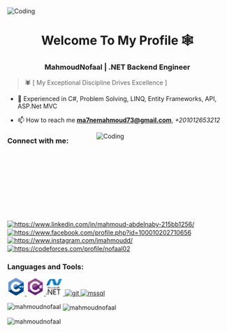 <img align="center" alt="Coding" width="1000" height="100" src="https://25.media.tumblr.com/c091d05d92d09204b565cbc8b5e33580/tumblr_mvjddzjR1h1shpedgo1_500.gif" >

<h1 align="center">Welcome To My Profile 🕸️</h1>
<h3 align="center">MahmoudNofaal | .NET Backend Engineer</h3>



> 🕷️ [ My Exceptional Discipline Drives Excellence ]

- 💬 Experienced in C#, Problem Solving, LINQ, Entity Frameworks, API, ASP.Net MVC

- 📫 How to reach me **ma7nemahmoud73@gmail.com**, *+201012653212*

<img align="right" alt="Coding" width="300" height="200" src="https://media2.giphy.com/media/v1.Y2lkPTc5MGI3NjExNGFqY21rY2c1Z2hydTlxMm92emM2Z3JtdjhjeGsyN2pmMmN3a2NnbSZlcD12MV9pbnRlcm5hbF9naWZfYnlfaWQmY3Q9Zw/kIUNwdOPkjeM4nEmk7/giphy.gif" >

<h3 align="left">Connect with me:</h3>
<p align="left">
<a href="https://www.linkedin.com/in/mahmoud-abdelnaby-215bb1256/" target="blank"><img align="center" src="https://raw.githubusercontent.com/rahuldkjain/github-profile-readme-generator/master/src/images/icons/Social/linked-in-alt.svg" alt="https://www.linkedin.com/in/mahmoud-abdelnaby-215bb1256/" height="30" width="40" /></a>
<a href="https://www.facebook.com/profile.php?id=100010202710656" target="blank"><img align="center" src="https://raw.githubusercontent.com/rahuldkjain/github-profile-readme-generator/master/src/images/icons/Social/facebook.svg" alt="https://www.facebook.com/profile.php?id=100010202710656" height="30" width="40" /></a>
<a href="https://www.instagram.com/jmahmoudd/" target="blank"><img align="center" src="https://raw.githubusercontent.com/rahuldkjain/github-profile-readme-generator/master/src/images/icons/Social/instagram.svg" alt="https://www.instagram.com/jmahmoudd/" height="30" width="40" /></a>
<a href="https://codeforces.com/profile/Nofaal73" target="blank"><img align="center" src="https://raw.githubusercontent.com/rahuldkjain/github-profile-readme-generator/master/src/images/icons/Social/codeforces.svg" alt="https://codeforces.com/profile/nofaal02" height="30" width="40" /></a>
</p>

<h3 align="left">Languages and Tools:</h3>
<p align="left"> <a href="https://www.w3schools.com/cpp/" target="_blank" rel="noreferrer"> <img src="https://raw.githubusercontent.com/devicons/devicon/master/icons/cplusplus/cplusplus-original.svg" alt="cplusplus" width="40" height="40"/> </a> <a href="https://www.w3schools.com/cs/" target="_blank" rel="noreferrer"> <img src="https://raw.githubusercontent.com/devicons/devicon/master/icons/csharp/csharp-original.svg" alt="csharp" width="40" height="40"/> </a> <a href="https://dotnet.microsoft.com/" target="_blank" rel="noreferrer"> <img src="https://raw.githubusercontent.com/devicons/devicon/master/icons/dot-net/dot-net-original-wordmark.svg" alt="dotnet" width="40" height="40"/> </a> <a href="https://git-scm.com/" target="_blank" rel="noreferrer"> <img src="https://www.vectorlogo.zone/logos/git-scm/git-scm-icon.svg" alt="git" width="40" height="40"/> </a> <a href="https://www.microsoft.com/en-us/sql-server" target="_blank" rel="noreferrer"> <img src="https://www.svgrepo.com/show/303229/microsoft-sql-server-logo.svg" alt="mssql" width="40" height="40"/> </a> </p>

<p><img align="left" src="https://github-readme-stats.vercel.app/api/top-langs?username=mahmoudnofaal&show_icons=true&locale=en&layout=compact" alt="mahmoudnofaal" /></p>

<p>&nbsp;<img align="center" src="https://github-readme-stats.vercel.app/api?username=mahmoudnofaal&show_icons=true&locale=en" alt="mahmoudnofaal" /></p>

<p><img align="center" src="https://github-readme-streak-stats.herokuapp.com/?user=mahmoudnofaal&" alt="mahmoudnofaal" /></p>
